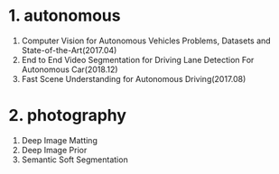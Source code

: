 # 1. autonomous
1. Computer Vision for Autonomous Vehicles Problems, Datasets and State-of-the-Art(2017.04)
1. End to End Video Segmentation for Driving  Lane Detection For Autonomous Car(2018.12)
3. Fast Scene Understanding for Autonomous Driving(2017.08)

   

# 2. photography
1. Deep Image Matting
2. Deep Image Prior
3. Semantic Soft Segmentation

